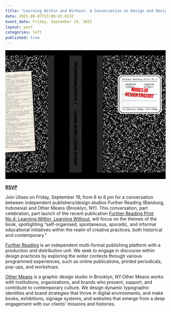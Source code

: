```yaml
---
title: "Learning Within and Without: A Conversation on Design and Design Education"
date: 2025-09-07T23:09:43.653Z
event_date: Friday, September 19, 2025
layout: post
categories: left
published: true
---
```

![](/assets/img/frp4_19.jpg)

**[RSVP](https://www.eventbrite.com/e/1661070469489?aff=oddtdtcreator)**

Join Ulises on Friday, September 19, from 6 to 8 pm for a conversation between independent publishers/design studios Further Reading (Bandung, Indonesia) and Other Means (Brooklyn, NY). This conversation, part celebration, part launch of the recent publication [Further Reading Print No.4: Learning Within, Learning Without](https://www.ideabooks.nl/further-reading-print-no-4-learning-within-learning-without), will focus on the themes of the book, spotlighting “self-organised, spontaneous, sporadic, and informal educational initiatives within the realm of creative practices, both historical and contemporary."

[Further Reading](http://further-reading.club/) is an independent multi-format publishing platform with a production and distribution unit. We seek to engage in discourse within design practices by exploring the wider contexts through various programmed experiences, such as online publications, printed periodicals, pop-ups, and workshops.

[Other Means](https://othermeans.us/) is a graphic design studio in Brooklyn, NY.Other Means works with institutions, organizations, and brands who present, support, and contribute to contemporary culture. We design dynamic typographic identities and brand strategies that thrive in digital environments, and make books, exhibitions, signage systems, and websites that emerge from a deep engagement with our clients’ missions and histories.